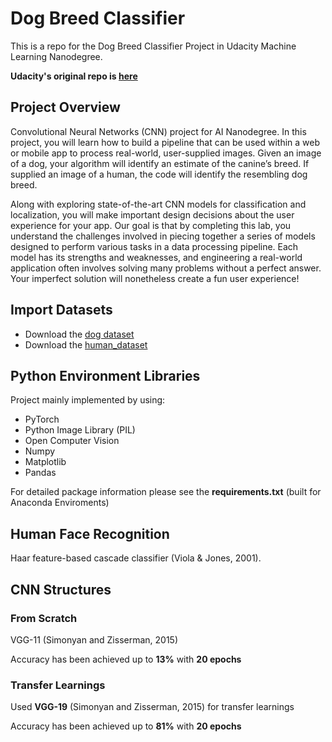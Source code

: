 # Dog Breed Classifier
This is a repo for the Dog Breed Classifier Project in Udacity Machine Learning Nanodegree.

**Udacity's original repo is [here](https://github.com/udacity/deep-learning-v2-pytorch/tree/master/project-dog-classification)**

## Project Overview

Convolutional Neural Networks (CNN) project for AI  Nanodegree. In this project, you will learn how to build a pipeline that can be used within a web or mobile app to process real-world,  user-supplied images.  Given an image of a dog, your algorithm will  identify an estimate of the canine’s breed.  If supplied an image of a  human, the code will identify the resembling dog breed.

Along with exploring state-of-the-art CNN models for classification  and localization, you will make important design decisions about the  user experience for your app.  Our goal is that by completing this lab,  you understand the challenges involved in piecing together a series of  models designed to perform various tasks in a data processing pipeline.   Each model has its strengths and weaknesses, and engineering a  real-world application often involves solving many problems without a  perfect answer.  Your imperfect solution will nonetheless create a fun  user experience!

## Import Datasets

* Download the [dog dataset](https://s3-us-west-1.amazonaws.com/udacity-aind/dog-project/dogImages.zip)
* Download the [human_dataset](https://s3-us-west-1.amazonaws.com/udacity-aind/dog-project/lfw.zip)

## Python Environment Libraries

Project mainly implemented by using:

* PyTorch
* Python Image Library (PIL)
* Open Computer Vision
* Numpy
* Matplotlib
* Pandas

For detailed package information please see the **requirements.txt** (built for Anaconda Enviroments)

## Human Face Recognition

Haar feature-based cascade classifier (Viola & Jones, 2001).

## CNN Structures

### From Scratch

VGG-11 (Simonyan and Zisserman, 2015)

Accuracy has been achieved up to **13%** with **20 epochs**

### Transfer Learnings

Used **VGG-19** (Simonyan and Zisserman, 2015) for transfer learnings

Accuracy has been achieved up to **81%** with **20 epochs**







